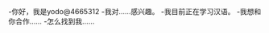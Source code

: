 -你好，我是yodo@4665312
-我对……感兴趣。
-我目前正在学习汉语。
-我想和你合作……
-怎么找到我……

<!---
4665312/4665312是一个特殊的存储库，因为它的'README. Mdbiolow（这个文件）出现在您的GitHub配置文件中。
您可以单击预览链接查看更改。
--->
